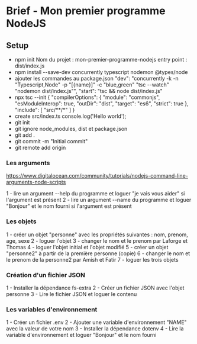 # Brief - Mon premier programme NodeJS

## Setup

- npm init
    Nom du projet : mon-premier-programme-nodejs
    entry point : dist/index.js
- npm install --save-dev concurrently typescript nodemon @types/node
- ajouter les commandes au package.json
    "dev": "concurrently -k -n \"Typescript,Node\" -p \"[{name}]\" -c \"blue,green\" \"tsc --watch\" \"nodemon dist/index.js\"",
    "start": "tsc && node dist/index.js"
- npx tsc --init
    {
        "compilerOptions": {
            "module": "commonjs",
            "esModuleInterop": true,
            "outDir": "dist",
            "target": "es6",
            "strict": true
        },
        "include": [
            "src/**/*"
        ]
    }
- create src/index.ts
    console.log('Hello world');
- git init
- git ignore node_modules, dist et package.json
- git add .
- git commit -m "Initial commit"
- git remote add origin

### Les arguments

https://www.digitalocean.com/community/tutorials/nodejs-command-line-arguments-node-scripts

1 - lire un argument --help du programme et loguer "je vais vous aider" si l'argument est présent
2 - lire un argument --name du programme et loguer "Bonjour" et le nom fourni si l'argument est présent

### Les objets

1 - créer un objet "personne" avec les propriétés suivantes : nom, prenom, age, sexe
2 - loguer l'objet
3 - changer le nom et le prenom par Laforge et Thomas
4 - loguer l'objet initial et l'objet modifié
5 - créer un objet "personne2" à partir de la première personne (copie)
6 - changer le nom et le prenom de la personne2 par Amish et Fatir
7 - loguer les trois objets

### Création d'un fichier JSON

1 - Installer la dépendance fs-extra
2 - Créer un fichier JSON avec l'objet personne
3 - Lire le fichier JSON et loguer le contenu

### Les variables d'environnement

1 - Créer un fichier .env
2 - Ajouter une variable d'environnement "NAME" avec la valeur de votre nom
3 - Installer la dépendance dotenv
4 - Lire la variable d'environnement et loguer "Bonjour" et le nom fourni
